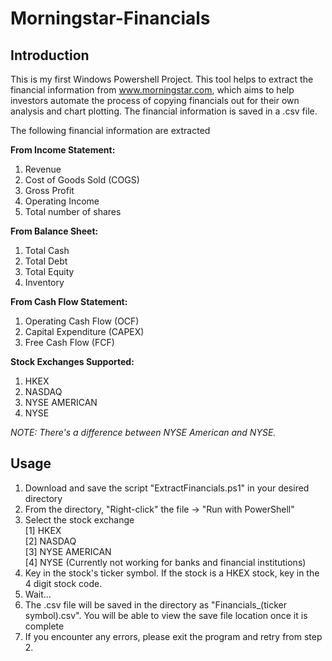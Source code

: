 # Morningstar-Financials
## Introduction
This is my first Windows Powershell Project. This tool helps to extract the financial information from www.morningstar.com, which aims to help investors automate the process of copying financials out for their own analysis and chart plotting. The financial information is saved in a .csv file.

The following financial information are extracted

**From Income Statement:**
1) Revenue
2) Cost of Goods Sold (COGS)
3) Gross Profit
4) Operating Income
5) Total number of shares

**From Balance Sheet:**
1) Total Cash
2) Total Debt
3) Total Equity
4) Inventory

**From Cash Flow Statement:**
1) Operating Cash Flow (OCF)
2) Capital Expenditure (CAPEX)
3) Free Cash Flow (FCF)

**Stock Exchanges Supported:**
1) HKEX
2) NASDAQ
3) NYSE AMERICAN
4) NYSE

*NOTE: There's a difference between NYSE American and NYSE.*

## Usage

1) Download and save the script "ExtractFinancials.ps1" in your desired directory
2) From the directory, "Right-click" the file -> "Run with PowerShell"
3) Select the stock exchange<br />
    [1] HKEX<br />
    [2] NASDAQ<br />
    [3] NYSE AMERICAN<br />
    [4] NYSE (Currently not working for banks and financial institutions) <br />
4) Key in the stock's ticker symbol. If the stock is a HKEX stock, key in the 4 digit stock code.
5) Wait...
6) The .csv file will be saved in the directory as "Financials_(ticker symbol).csv". You will be able to view the save file location once it is complete
7) If you encounter any errors, please exit the program and retry from step 2.
